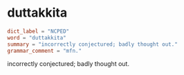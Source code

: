 # duttakkita

``` toml
dict_label = "NCPED"
word = "duttakkita"
summary = "incorrectly conjectured; badly thought out."
grammar_comment = "mfn."
```

incorrectly conjectured; badly thought out.

